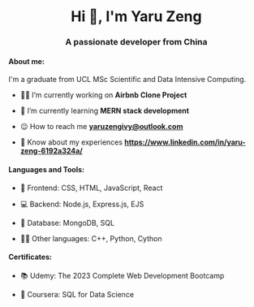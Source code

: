 <h1 align="center">Hi 👋, I'm Yaru Zeng</h1>
<h3 align="center">A passionate developer from China</h3>

<h4 align="left">About me: </h4>

I'm a graduate from UCL MSc Scientific and Data Intensive Computing. 

- 👩‍💻 I’m currently working on **Airbnb Clone Project**

- 🌱 I’m currently learning **MERN stack development**

- 😉 How to reach me **yaruzengivy@outlook.com**

- 📄 Know about my experiences **https://www.linkedin.com/in/yaru-zeng-6192a324a/**


<h4 align="left">Languages and Tools: </h4>

- 🎨 Frontend: CSS, HTML, JavaScript, React

- 💻 Backend: Node.js, Express.js, EJS
  
- 🔢 Database: MongoDB, SQL
  
- 👩‍💻 Other languages: C++, Python, Cython

<h4 align="left">Certificates: </h4>

- 📚 Udemy: The 2023 Complete Web Development Bootcamp

- 📖 Coursera: SQL for Data Science
